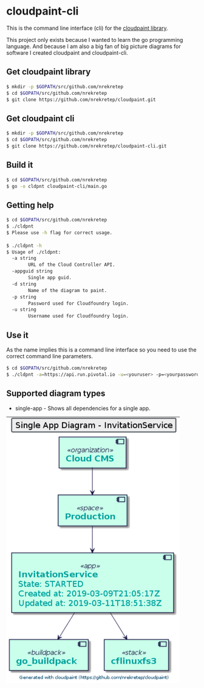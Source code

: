 # cloudpaint-cli

This is the command line interface (cli) for the [cloudpaint library](https://github.com/nrekretep/cloudpaint).

This project only exists because I wanted to learn the go programming language. And because I am also a big fan of big picture diagrams for software I created cloudpaint and cloudpaint-cli.

## Get cloudpaint library

```bash
$ mkdir -p $GOPATH/src/github.com/nrekretep
$ cd $GOPATH/src/github.com/nrekretep
$ git clone https://github.com/nrekretep/cloudpaint.git
```

## Get cloudpaint cli

```bash
$ mkdir -p $GOPATH/src/github.com/nrekretep
$ cd $GOPATH/src/github.com/nrekretep
$ git clone https://github.com/nrekretep/cloudpaint-cli.git
```
## Build it
```bash
$ cd $GOPATH/src/github.com/nrekretep
$ go -o cldpnt cloudpaint-cli/main.go
```
## Getting help

```bash
$ cd $GOPATH/src/github.com/nrekretep
$ ./cldpnt
$ Please use -h flag for correct usage.

$ ./cldpnt -h
$ Usage of ./cldpnt:
  -a string
    	URL of the Cloud Controller API.
  -appguid string
    	Single app guid.
  -d string
    	Name of the diagram to paint.
  -p string
    	Password used for Cloudfoundry login.
  -u string
    	Username used for Cloudfoundry login.
```

## Use it

As the name implies this is a command line interface so you need to use the correct command line parameters. 

```bash
$ cd $GOPATH/src/github.com/nrekretep
$ ./cldpnt -a=https://api.run.pivotal.io -u=<youruser> -p=<yourpassword> -d=single-app -appguid=<yourappguid>
```

## Supported diagram types

* single-app - Shows all dependencies for a single app.

![](docs/images/simple-app-diagram.png)